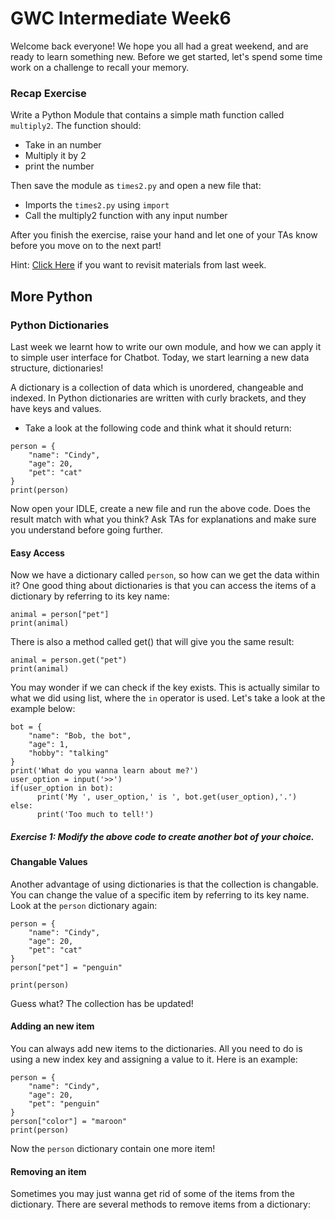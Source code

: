# GWC Intermediate Week6

Welcome back everyone! We hope you all had a great weekend, and are ready to learn something new. Before we get started, let's spend some time work on a challenge to recall your memory.

### Recap Exercise

Write a Python Module that contains a simple math function called `multiply2`. The function should:
* Take in an number
* Multiply it by 2
* print the number

Then save the module as `times2.py` and open a new file that:
* Imports the `times2.py` using `import`
* Call the multiply2 function with any input number

After you finish the exercise, raise your hand and let one of your TAs know before you move on to the next part!

Hint: [Click Here](https://sites.google.com/umn.edu/umngwcilw4/) if you want to revisit materials from last week.

## More Python
### Python Dictionaries

Last week we learnt how to write our own module, and how we can apply it to simple user interface for Chatbot. Today, we start learning a new data structure, dictionaries!

A dictionary is a collection of data which is unordered, changeable and indexed. In Python dictionaries are written with curly brackets, and they have keys and values.

* Take a look at the following code and think what it should return:
```
person = {
    "name": "Cindy",
    "age": 20,
    "pet": "cat"
}
print(person)
```
Now open your IDLE, create a new file and run the above code. Does the result match with what you think? Ask TAs for explanations and make sure you understand before going further.

#### Easy Access
Now we have a dictionary called `person`, so how can we get the data within it? One good thing about dictionaries is that you can access the items of a dictionary by referring to its key name:
```
animal = person["pet"]
print(animal)
```
There is also a method called get() that will give you the same result:
```
animal = person.get("pet")
print(animal)
```
You may wonder if we can check if the key exists. This is actually similar to what we did using list, where the `in` operator is used.
Let's take a look at the example below:
```
bot = {
    "name": "Bob, the bot",
    "age": 1,
    "hobby": "talking"
}
print('What do you wanna learn about me?')
user_option = input('>>')
if(user_option in bot):
      print('My ', user_option,' is ', bot.get(user_option),'.')
else:
      print('Too much to tell!')
```
##### Exercise 1: Modify the above code to create another bot of your choice.

#### Changable Values
Another advantage of using dictionaries is that the collection is changable. You can change the value of a specific item by referring to its key name. Look at the `person` dictionary again:
```
person = {
    "name": "Cindy",
    "age": 20,
    "pet": "cat"
}
person["pet"] = "penguin"

print(person)
```
Guess what? The collection has be updated! 

#### Adding an new item
You can always add new items to the dictionaries. All you need to do is using a new index key and assigning a value to it. Here is an example:
```
person = {
    "name": "Cindy",
    "age": 20,
    "pet": "penguin"
}
person["color"] = "maroon"
print(person)
```
Now the `person` dictionary contain one more item!

#### Removing an item
Sometimes you may just wanna get rid of some of the items from the dictionary. There are several methods to remove items from a dictionary:
